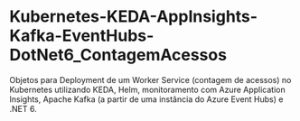 # Kubernetes-KEDA-AppInsights-Kafka-EventHubs-DotNet6_ContagemAcessos
Objetos para Deployment de um Worker Service (contagem de acessos) no Kubernetes utilizando KEDA, Helm, monitoramento com Azure Application Insights, Apache Kafka (a partir de uma instância do Azure Event Hubs) e .NET 6.

